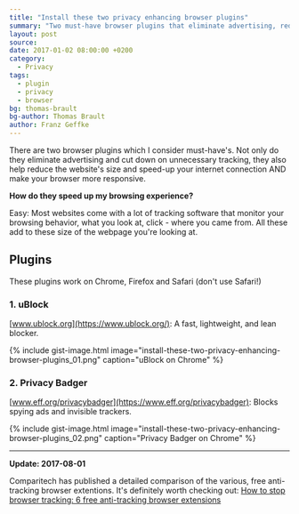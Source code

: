 ```yaml
---
title: "Install these two privacy enhancing browser plugins"
summary: "Two must-have browser plugins that eliminate advertising, reduce tracking, speed up websites, and make your browser more responsive."
layout: post
source:
date: 2017-01-02 08:00:00 +0200
category:
  - Privacy
tags:
  - plugin
  - privacy
  - browser
bg: thomas-brault
bg-author: Thomas Brault
author: Franz Geffke
---
```


There are two browser plugins which I consider must-have's. Not only do they eliminate advertising and cut down on unnecessary tracking, they also help reduce the website's size and speed-up your internet connection AND make your browser more responsive.

**How do they speed up my browsing experience?**

Easy: Most websites come with a lot of tracking software that monitor your browsing behavior, what you look at, click - where you came from. All these add to these size of the webpage you're looking at.

## Plugins

These plugins work on Chrome, Firefox and Safari (don't use Safari!)

### 1. uBlock
[www.ublock.org](https://www.ublock.org/): A fast, lightweight, and lean blocker.

{% include gist-image.html image="install-these-two-privacy-enhancing-browser-plugins_01.png" caption="uBlock on Chrome" %}

### 2. Privacy Badger
[www.eff.org/privacybadger](https://www.eff.org/privacybadger): Blocks spying ads and invisible trackers.

{% include gist-image.html image="install-these-two-privacy-enhancing-browser-plugins_02.png" caption="Privacy Badger on Chrome" %}

<hr>

**Update: 2017-08-01**

Comparitech has published a detailed comparison of the various, free anti-tracking browser extentions. It's definitely worth checking out: [How to stop browser tracking: 6 free anti-tracking browser extensions](https://www.comparitech.com/blog/vpn-privacy/free-anti-tracking-browser-extensions/)
